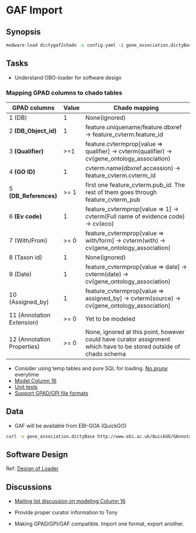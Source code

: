 # GAF Import

## Synopsis

```perl
modware-load dictygaf2chado -c config.yaml -i gene_association.dictyBase -l log/gaf_load.log
```

## Tasks

* Understand OBO-loader for software design

### Mapping GPAD columns to chado tables

GPAD columns | Value   |         Chado mapping
------------------|---------|--------------
 1 (DB)            |1         |  None(ignored)
 2 **(DB_Object_id)**  |1        |  feature.uniquename/feature.dbxref -> feature_cvterm.feature_id 
 3 **(Qualifier)**     |>=1         |  feature.cvtermprop[value => qualifier] -> cvterm(qualifier) -> cv(gene_ontology_association)
 4  **(GO ID)**           | 1       |  cvterm.name(dbxref.accession) -> feature_cvterm.cvterm_id 
 5 **(DB_References)**  | >= 1        |  first one feature_cvterm.pub_id. The rest of them goes through feature_cvterm_pub
 6 **(Ev code)**        | 1        |  feature_cvtermprop[value => 1] -> cvterm(Full name of evidence code) -> cv(eco)
 7 (With/From)      | >= 0        |  feature_cvtermprop[value => with/form]  -> cvterm(with) -> cv(gene_ontology_association)
 8 (Taxon id)      | 1         |  None(ignored)
 9 (Date)          | 1         |  feature_cvtermprop[value => date]  -> cvterm(date) -> cv(gene_ontology_association)
 10 (Assigned_by)    | 1       |  feature_cvtermprop[value => assigned_by]  -> cvterm(source) -> cv(gene_ontology_association)
 11 (Annotation Extension) | >= 0 |  Yet to be modeled
 12 (Annotation Properties) |>= 0 |  None, ignored at this point, however could have curator assignment which have to be stored outside of chado schema




* Consider using temp tables and pure SQL for loading. [No *prune*](https://github.com/dictyBase/Modware-Loader/issues/41) everytime
* [Model Column 16](https://github.com/dictyBase/Modware-Loader/issues/21)
* [Unit tests](https://github.com/dictyBase/Modware-Loader/issues/38)
* [Support GPAD/GPI file formats](https://github.com/dictyBase/Modware-Loader/issues/51)

## Data

* GAF will be available from EBI-GOA (QuickGO) 

```bash
curl -o gene_association.dictyBase http://www.ebi.ac.uk/QuickGO/GAnnotation\?format\=gaf\&db\=dictyBase\&limit\=-1
```

## Software Design

Ref: [Design of Loader](https://github.com/dictyBase/Modware-Loader/issues/92)

## Discussions

* [Mailing list discussion on modeling Column 16](http://generic-model-organism-system-database.450254.n5.nabble.com/Storing-GO-annotation-extensions-in-Chado-td4564896.html)

* Provide proper curator information to Tony
* Making GPAD/GPI/GAF compatible. Import one format, export another.
